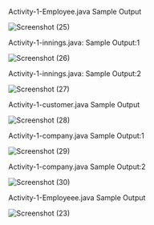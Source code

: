 
Activity-1-Employee.java
Sample Output

![Screenshot (25)](https://user-images.githubusercontent.com/59175027/120599998-dc32f480-c465-11eb-9660-edfbe97b4753.png)


Activity-1-innings.java:
Sample Output:1

![Screenshot (26)](https://user-images.githubusercontent.com/59175027/120600310-3cc23180-c466-11eb-9c23-410fbcddb2f7.png)


Activity-1-innings.java:
Sample Output:2

![Screenshot (27)](https://user-images.githubusercontent.com/59175027/120600544-86ab1780-c466-11eb-8a5d-b282c27bd13e.png)


Activity-1-customer.java
Sample Output

![Screenshot (28)](https://user-images.githubusercontent.com/59175027/120600715-b65a1f80-c466-11eb-9a64-c0c6299a41b3.png)

Activity-1-company.java
Sample Output:1

![Screenshot (29)](https://user-images.githubusercontent.com/59175027/120600855-dee21980-c466-11eb-8883-f895084a359d.png)


Activity-1-company.java
Sample Output:2

![Screenshot (30)](https://user-images.githubusercontent.com/59175027/120600984-03d68c80-c467-11eb-8620-beceacf7b34f.png)


Activity-1-Employeee.java
Sample Output

![Screenshot (23)](https://user-images.githubusercontent.com/59175027/120601110-2b2d5980-c467-11eb-9516-b95d355fefa5.png)


